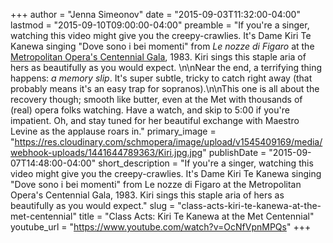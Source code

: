 +++
author = "Jenna Simeonov"
date = "2015-09-03T11:32:00-04:00"
lastmod = "2015-09-10T09:00:00-04:00"
preamble = "If you're a singer, watching this video might give you the creepy-crawlies. It's Dame Kiri Te Kanewa singing \"Dove sono i bei momenti\" from *Le nozze di Figaro* at the [Metropolitan Opera's Centennial Gala](http://www.imdb.com/title/tt1062163/), 1983. Kiri sings this staple aria of hers as beautifully as you would expect. \n\nNear the end, a terrifying thing happens: *a memory slip*. It's super subtle, tricky to catch right away (that probably means it's an easy trap for sopranos).\n\nThis one is all about the recovery though; smooth like butter, even at the Met with thousands of (real) opera folks watching. Have a watch, and skip to 5:00 if you're impatient. Oh, and stay tuned for her beautiful exchange with Maestro Levine as the applause roars in."
primary_image = "https://res.cloudinary.com/schmopera/image/upload/v1545409169/media/webhook-uploads/1441644789363/Kiri.jpg.jpg"
publishDate = "2015-09-07T14:48:00-04:00"
short_description = "If you&#039;re a singer, watching this video might give you the creepy-crawlies. It&#039;s Dame Kiri Te Kanewa singing &quot;Dove sono i bei momenti&quot; from Le nozze di Figaro at the Metropolitan Opera&#039;s Centennial Gala, 1983. Kiri sings this staple aria of hers as beautifully as you would expect."
slug = "class-acts-kiri-te-kanewa-at-the-met-centennial"
title = "Class Acts: Kiri Te Kanewa at the Met Centennial"
youtube_url = "https://www.youtube.com/watch?v=OcNfVpnMPQs"
+++


